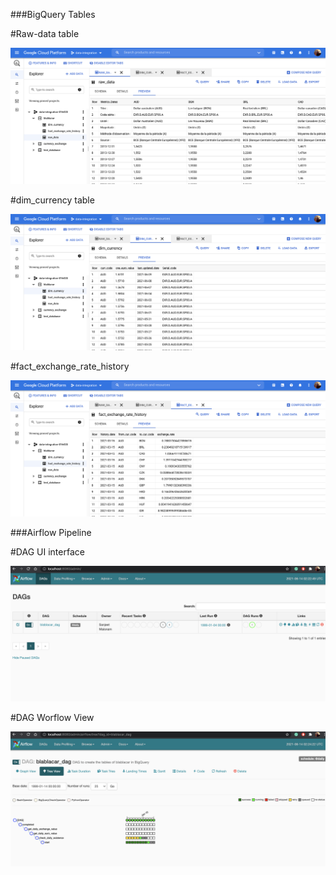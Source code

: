 
###BigQuery Tables

#Raw-data table

![console](results/raw_data.png?raw=true)

#dim_currency table

![console](results/dim_curr.png?raw=true)

#fact_exchange_rate_history

![console](results/fact_exchange_rate.png?raw=true)


###Airflow Pipeline

#DAG UI interface

![console](results/dag_interface.png?raw=true)

#DAG Worflow View

![console](results/dag_worflow.png?raw=true)
